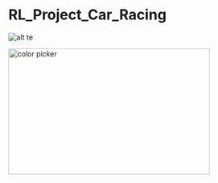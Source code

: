 # RL_Project_Car_Racing

![alt te](https://github.com/omerahmed12345elhussien/RL_Project_Car_Racing/blob/omer/added-files/GIFs/DQN/animation_interaction.gif)




<img width="400" height="250" alt="color picker" src="https://github.com/omerahmed12345elhussien/RL_Project_Car_Racing/blob/omer/added-files/GIFs/DQN/animation_interaction.gif" />